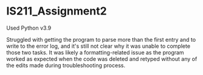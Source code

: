 # IS211_Assignment2

Used Python v3.9

Struggled with getting the program to parse more than the first entry and to write to the error log, and it's still not
clear why it was unable to complete those two tasks. It was likely a formatting-related issue as the program worked 
as expected when the code was deleted and retyped without any of the edits made during troubleshooting process. 